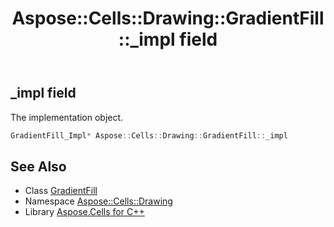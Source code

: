 ﻿---
title: Aspose::Cells::Drawing::GradientFill::_impl field
linktitle: _impl
second_title: Aspose.Cells for C++ API Reference
description: 'Aspose::Cells::Drawing::GradientFill::_impl field. The implementation object in C++.'
type: docs
weight: 1500
url: /cpp/aspose.cells.drawing/gradientfill/_impl/
---
## _impl field


The implementation object.

```cpp
GradientFill_Impl* Aspose::Cells::Drawing::GradientFill::_impl
```

## See Also

* Class [GradientFill](../)
* Namespace [Aspose::Cells::Drawing](../../)
* Library [Aspose.Cells for C++](../../../)
